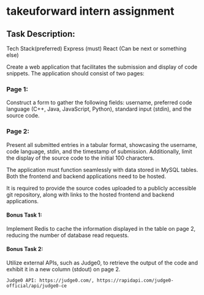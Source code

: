 # takeuforward intern assignment

## Task Description:

Tech Stack(preferred) 
Express (must) 
React (Can be next or something else) 

Create a web application that facilitates the submission and display of code snippets. The application should consist of two pages:

### Page 1:
Construct a form to gather the following fields: username, preferred code language (C++, Java, JavaScript, Python), standard input (stdin), and the source code.

### Page 2: 
Present all submitted entries in a tabular format, showcasing the username, code language, stdin, and the timestamp of submission. Additionally, limit the display of the source code to the initial 100 characters.

The application must function seamlessly with data stored in MySQL tables. Both the frontend and backend applications need to be hosted.

It is required to provide the source codes uploaded to a publicly accessible git repository, along with links to the hosted frontend and backend applications.

#### Bonus Task 1: 
Implement Redis to cache the information displayed in the table on page 2, reducing the number of database read requests.

#### Bonus Task 2: 
Utilize external APIs, such as Judge0, to retrieve the output of the code and exhibit it in a new column (stdout) on page 2.
```
Judge0 API: https://judge0.com/, https://rapidapi.com/judge0-official/api/judge0-ce
```
